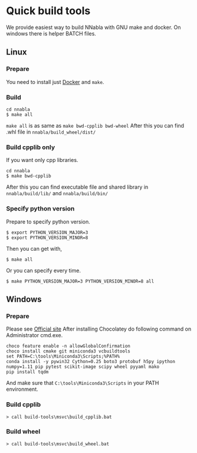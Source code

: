 # Quick build tools

We provide easiest way to build NNabla with GNU make and docker.
On windows there is helper BATCH files.

## Linux

### Prepare
You need to install just [Docker](https://docs.docker.com/install/) and `make`. 

### Build
```
cd nnabla
$ make all
```

`make all` is as same as `make bwd-cpplib bwd-wheel`
After this you can find .whl file in `nnabla/build_wheel/dist/`


### Build cpplib only

If you want only cpp libraries.
```
cd nnabla
$ make bwd-cpplib
```
After this you can find executable file and shared library in `nnabla/build/lib/` and `nnabla/build/bin/`

### Specify python version

Prepare to specify python version.
```
$ export PYTHON_VERSION_MAJOR=3
$ export PYTHON_VERSION_MINOR=8
```

Then you can get with,
```
$ make all
```

Or you can specify every time.
```
$ make PYTHON_VERSION_MAJOR=3 PYTHON_VERSION_MINOR=8 all
```

## Windows

### Prepare

Please see [Official site](https://chocolatey.org/install)
After installing Chocolatey do following command on Administrator cmd.exe.
```
choco feature enable -n allowGlobalConfirmation
choco install cmake git miniconda3 vcbuildtools
set PATH=C:\tools\Miniconda3\Scripts;%PATH%
conda install -y pywin32 Cython=0.25 boto3 protobuf h5py ipython numpy=1.11 pip pytest scikit-image scipy wheel pyyaml mako
pip install tqdm
```
And make sure that `C:\tools\Miniconda3\Scripts` in your PATH environment.


### Build cpplib
```
> call build-tools\msvc\build_cpplib.bat
```

### Build wheel
```
> call build-tools\msvc\build_wheel.bat
```
